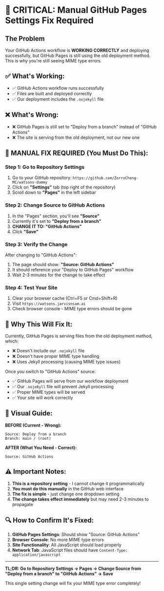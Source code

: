 # 🚨 CRITICAL: Manual GitHub Pages Settings Fix Required

## The Problem
Your GitHub Actions workflow is **WORKING CORRECTLY** and deploying successfully, but GitHub Pages is still using the old deployment method. This is why you're still seeing MIME type errors.

## ✅ What's Working:
- ✅ GitHub Actions workflow runs successfully
- ✅ Files are built and deployed correctly
- ✅ Our deployment includes the `.nojekyll` file

## ❌ What's Wrong:
- ❌ GitHub Pages is still set to "Deploy from a branch" instead of "GitHub Actions"
- ❌ The site is serving from the old deployment, not our new one

## 🔧 MANUAL FIX REQUIRED (You Must Do This):

### Step 1: Go to Repository Settings
1. Go to your GitHub repository: `https://github.com/ZorroCheng-MC/watsons-dummy`
2. Click on **"Settings"** tab (top right of the repository)
3. Scroll down to **"Pages"** in the left sidebar

### Step 2: Change Source to GitHub Actions
1. In the "Pages" section, you'll see **"Source"**
2. Currently it's set to **"Deploy from a branch"**
3. **CHANGE IT TO: "GitHub Actions"**
4. Click **"Save"**

### Step 3: Verify the Change
After changing to "GitHub Actions":
1. The page should show: **"Source: GitHub Actions"**
2. It should reference your "Deploy to GitHub Pages" workflow
3. Wait 2-3 minutes for the change to take effect

### Step 4: Test Your Site
1. Clear your browser cache (Ctrl+F5 or Cmd+Shift+R)
2. Visit `https://watsons.jarvisnsam.ai`
3. Check browser console - MIME type errors should be gone

## 🎯 Why This Will Fix It:

Currently, GitHub Pages is serving files from the old deployment method, which:
- ❌ Doesn't include our `.nojekyll` file
- ❌ Doesn't have proper MIME type handling
- ❌ Uses Jekyll processing (causing MIME type issues)

Once you switch to "GitHub Actions" source:
- ✅ GitHub Pages will serve from our workflow deployment
- ✅ Our `.nojekyll` file will prevent Jekyll processing
- ✅ Proper MIME types will be served
- ✅ Your site will work correctly

## 📸 Visual Guide:

**BEFORE (Current - Wrong):**
```
Source: Deploy from a branch
Branch: main / (root)
```

**AFTER (What You Need - Correct):**
```
Source: GitHub Actions
```

## ⚠️ Important Notes:

1. **This is a repository setting** - I cannot change it programmatically
2. **You must do this manually** in the GitHub web interface
3. **The fix is simple** - just change one dropdown setting
4. **The change takes effect immediately** but may need 2-3 minutes to propagate

## 🔍 How to Confirm It's Fixed:

1. **GitHub Pages Settings**: Should show "Source: GitHub Actions"
2. **Browser Console**: No more MIME type errors
3. **Site Functionality**: All JavaScript should load properly
4. **Network Tab**: JavaScript files should have `Content-Type: application/javascript`

---

**TL;DR: Go to Repository Settings → Pages → Change Source from "Deploy from a branch" to "GitHub Actions" → Save**

This single setting change will fix your MIME type error completely!
